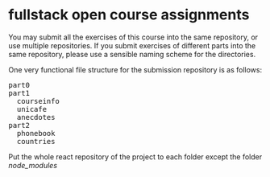 # fullstack open course assignments


You may submit all the exercises of this course into the same repository, or use multiple repositories. If you submit exercises of different parts into the same repository, please use a sensible naming scheme for the directories.

One very functional file structure for the submission repository is as follows:

<pre>
part0
part1
  courseinfo
  unicafe
  anecdotes
part2
  phonebook
  countries
</pre>

Put the whole react repository of the project to each folder except the folder <i>node_modules</i>
